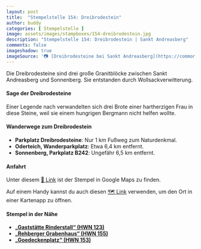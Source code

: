 ```yaml
---
layout: post
title:  "Stempelstelle 154: Dreibrodestein"
author: buddy
categories: [ Stempelstelle ]
image: assets/images/stampboxes/154-dreibrodestein.jpg
description: "Stempelstelle 154: Dreibrodestein | Sankt Andreasberg"
comments: false
imageshadow: true
imageSource: '📷 [Dreibrodesteine bei Sankt Andreasberg](https://commons.wikimedia.org/wiki/File:Dreibrodesteine_bei_Sankt_Andreasberg.jpg) von <a href="//commons.wikimedia.org/wiki/User:Ogmios" title="User:Ogmios">Ogmios</a> unter Lizenz [CC0](http://creativecommons.org/publicdomain/zero/1.0/deed.en)'
---
```


Die Dreibrodesteine sind drei große Granitblöcke zwischen Sankt Andreasberg und Sonnenberg. Sie entstanden durch Wollsackverwitterung. 

#### Sage der Dreibrodesteine

Einer Legende nach verwandelten sich drei Brote einer hartherzigen Frau in diese Steine, weil sie einem hungrigen Bergmann nicht helfen wollte. 

#### Wanderwege zum Dreibrodestein

- **Parkplatz Dreibrodesteine**: Nur 1 km Fußweg zum Naturdenkmal. 
- **Oderteich, Wanderparkplatz**: Etwa 6,4 km entfernt.
- **Sonnenberg, Parkplatz B242**: Ungefähr 6,5 km entfernt. 

#### Anfahrt

Unter diesem [📍 Link](https://www.google.com/maps/dir/?api=1&origin=&destination=51.73224%2C%2010.51136) ist der Stempel in Google Maps zu finden.

<div class="android-only">
  Auf einem Handy kannst du auch diesen 
  <a href="geo:51.73224,10.51136">🗺️ Link</a> 
  verwenden, um den Ort in einer Kartenapp zu öffnen.
  <p></p>
</div>

#### Stempel in der Nähe

- [**„Gaststätte Rinderstall“ (HWN 123)**](/stempelstelle-123-gaststaette-rinderstall)
- [**„Rehberger Grabenhaus“ (HWN 155)**](/stempelstelle-155-rehberger-grabenhaus)
- [**„Goedeckenplatz“ (HWN 153)**](/stempelstelle-153-goedeckenplatz-2)
